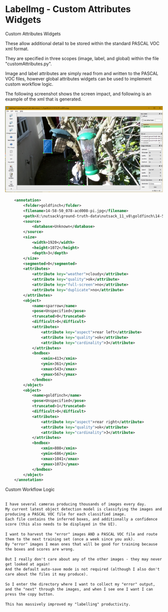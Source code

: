 LabelImg - Custom Attributes Widgets
====================================

Custom Attributes Widgets

These allow additional detail to be stored within the standard PASCAL VOC xml format.

They are specified in three scopes (image, label, and global) within the file "customAttributes.py".

Image and label attributes are simply read from and written to the PASCAL VOC files, however global attributes widgets can be used to implement custom workflow logic.


The following screenshot shows the screen impact, and following is an example of the xml that is generated.

![Custom Attributes Widget](custom-attributes-widgets.png "Custom Attributes Widget")

     
```xml
    <annotation>
        <folder>goldfinch</folder>
        <filename>14-58-50_078-acd008-pi.jpg</filename>
        <path>X:\nutsack\ground-truth-data\nutsack_11_v8\goldfinch\14-58-50_078-acd008-pi.jpg</path>
        <source>
            <database>Unknown</database>
        </source>
        <size>
            <width>1920</width>
            <height>1072</height>
            <depth>3</depth>
        </size>
        <segmented>0</segmented>
        <attributes>
            <attribute key="weather">cloudy</attribute>
            <attribute key="quality">ok</attribute>
            <attribute key="full-screen">no</attribute>
            <attribute key="duplicate">no</attribute>
        </attributes>
        <object>
            <name>sparrow</name>
            <pose>Unspecified</pose>
            <truncated>0</truncated>
            <difficult>0</difficult>
            <attributes>
                <attribute key="aspect">rear left</attribute>
                <attribute key="quality">ok</attribute>
                <attribute key="cardinality">3</attribute>
            </attributes>
            <bndbox>
                <xmin>413</xmin>
                <ymin>361</ymin>
                <xmax>543</xmax>
                <ymax>567</ymax>
            </bndbox>
        </object>
        <object>
            <name>goldfinch</name>
            <pose>Unspecified</pose>
            <truncated>1</truncated>
            <difficult>0</difficult>
            <attributes>
                <attribute key="aspect">rear right</attribute>
                <attribute key="quality">ok</attribute>
                <attribute key="cardinality">3</attribute>
            </attributes>
            <bndbox>
                <xmin>808</xmin>
                <ymin>686</ymin>
                <xmax>1041</xmax>
                <ymax>1072</ymax>
            </bndbox>
        </object>
    </annotation>
```

Custom Workflow Logic
~~~~~~~~~~~~~~~~~~~~~

I have several cameras producing thousands of images every day.
My current latest object detection model is classifying the images and producing a PASCAL VOC file for each classified image.
Each file contains the inferred boxes, and additionally a confidence score (this also needs to be displayed in the UI).

I want to harvest the "error" images AND a PASCAL VOC file and route them to the next training set (once a week since you ask).
By "error" images I mean ones that will be good for training because the boxes and scores are wrong.

But I really don't care about any of the other images - they may never get looked at again!
And the default auto-save mode is not required (although I also don't care about the files it may produce).

So I enter the directory where I want to collect my "error" output, and the "next" through the images, and when I see one I want I can press the copy button.

This has massively improved my "labelling" productivity.
